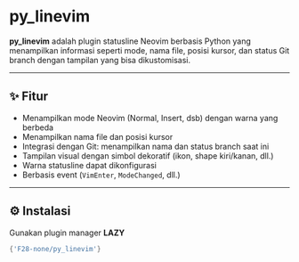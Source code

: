# py_linevim

**py_linevim** adalah plugin statusline Neovim berbasis Python yang menampilkan informasi seperti mode, nama file, posisi kursor, dan status Git branch dengan tampilan yang bisa dikustomisasi.

---

## ✨ Fitur

- Menampilkan mode Neovim (Normal, Insert, dsb) dengan warna yang berbeda
- Menampilkan nama file dan posisi kursor
- Integrasi dengan Git: menampilkan nama dan status branch saat ini
- Tampilan visual dengan simbol dekoratif (ikon, shape kiri/kanan, dll.)
- Warna statusline dapat dikonfigurasi
- Berbasis event (`VimEnter`, `ModeChanged`, dll.)

---

## ⚙️ Instalasi

Gunakan plugin manager **LAZY**
```lua
{'F28-none/py_linevim'}
